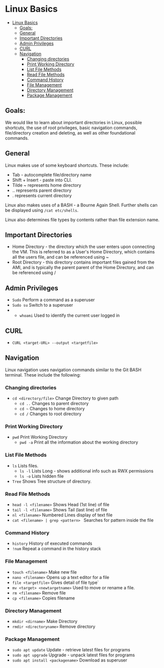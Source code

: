 # Linux Basics

- [Linux Basics](#linux-basics)
  - [Goals:](#goals)
  - [General](#general)
  - [Important Directories](#important-directories)
  - [Admin Privileges](#admin-privileges)
  - [CURL](#curl)
  - [Navigation](#navigation)
    - [Changing directories](#changing-directories)
    - [Print Working Directory](#print-working-directory)
    - [List File Methods](#list-file-methods)
    - [Read File Methods](#read-file-methods)
    - [Command History](#command-history)
    - [File Management](#file-management)
    - [Directory Management](#directory-management)
    - [Package Management](#package-management)


## Goals:
We would like to learn about important directories in Linux, possible shortcuts, the use of root privileges, basic navigation commands, file/directory creation and deleting, as well as other foundational commands.

## General
Linux makes use of some keyboard shortcuts. These include:
* Tab - autocomplete file/directory name
* Shift + Insert - paste into CLI.
* Tilde ~ represents home directory
* .. represents parent directory
* . represents current directory

Linux also makes uses of a BASH - a Bourne Again Shell. Further shells can be displayed using ```/cat etc/shells```.

Linux also determines file types by contents rather than file extension name.

## Important Directories
* Home Directory - the directory which the user enters upon connecting the VM. This is referred to as a User's Home Directory, which contains all the users file, and can be referenced using ~
* Root Directory - this directory contains important files gained from the AMI, and is typically the parent parent of the Home Directory, and can be referenced using /

## Admin Privileges
* ```Sudo``` Perform a command as a superuser
* ```Sudo su``` Switch to a superuser
* * ```whoami``` Used to identify the current user logged in


## CURL
* ```CURL <target-URL> --output <targetfile>```

## Navigation
Linux navigation uses navigation commands similar to the Git BASH terminal. These include the following:

### Changing directories
* ```cd <directory/file>``` Change Directory to given path
  * ```cd ..``` Changes to parent directory
  * ```cd ~``` Changes to home directory
  * ```cd /``` Changes to root directory
  
### Print Working Directory
* ```pwd``` Print Working Directory
  * ```pwd -a``` Print all the information about the working directory

### List File Methods
* ```ls``` Lists files.
  * ```ls -l``` Lists Long - shows additional info such as RWX permissions
  * ```ls -o``` Lists hidden file
* ```Tree``` Shows Tree structure of directory.

### Read File Methods
* ```head -l <filename>``` Shows Head (1st line) of file
* ```tail -l <filename>``` Shows Tail (last line) of file
* ```nl <filename>``` Numbered Lines display of text file
* ```cat <filename> | grep <pattern> ``` Searches for pattern inside the file

### Command History
* ```history``` History of executed commands
* ```!num``` Repeat a command in the history stack 

### File Management
* ```touch <filename>``` Make new file
* ```nano <filename>``` Opens up a text editor for a file
* ```file <targetfile>``` Gives detail of file type`
* ```mv <target> <newtargetname>``` Used to move or rename a file.
* ```rm <filename>``` Remove file
* ```cp <filename>``` Copies filename

### Directory Management
* ```mkdir <dirname>``` Make Directory 
* ```rmdir <directoryname>``` Remove directory

### Package Management
* ```sudo apt update``` Update - retrieve latest files for programs
* ```sudo apt upgrade``` Upgrade - unpack latest files for programs
* ```sudo apt install <packagename>``` Download as superuser

